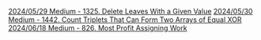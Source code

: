 [2024/05/29 Medium - 1325. Delete Leaves With a Given Value](https://leetcode.com/problems/delete-leaves-with-a-given-value/description/?envType=daily-question&envId=2024-05-17)
[2024/05/30 Medium - 1442. Count Triplets That Can Form Two Arrays of Equal XOR](https://leetcode.com/problems/count-triplets-that-can-form-two-arrays-of-equal-xor/description/?envType=daily-question&envId=2024-05-30)
[2024/06/18 Medium - 826. Most Profit Assigning Work](https://leetcode.com/problems/most-profit-assigning-work/description/?envType=daily-question&envId=2024-06-18)